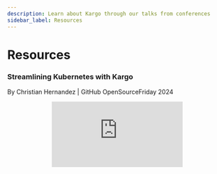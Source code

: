 ```yaml
---
description: Learn about Kargo through our talks from conferences 
sidebar_label: Resources
---
```


# Resources

### Streamlining Kubernetes with Kargo
By Christian Hernandez | GitHub OpenSourceFriday 2024

<center>
<div style={{position: "relative", width: "100%", "padding-top": "56.25%"}}>
  <iframe style={{position: "absolute", top: 0, left: 0, width: "100%", height: "100%"}} src="https://www.youtube.com/embed/vQ8coBb-3eE?si=26tO8z9-ZoQwbv3N" title="Streamlining Kubernetes with Kargo: #OpenSourceFriday feat. Christian Hernandez" frameborder="0" allow="accelerometer; autoplay; clipboard-write; encrypted-media; gyroscope; picture-in-picture; web-share" referrerpolicy="strict-origin-when-cross-origin" allowfullscreen/>
</div>
</center>

---

### GitOps Pipelines: Everything Everywhere All at Once
By Christian Hernandez | GitOpsCon North America 2024

<center>
<div style={{position: "relative", width: "100%", "padding-top": "56.25%"}}>
  <iframe style={{position: "absolute", top: 0, left: 0, width: "100%", height: "100%"}} src="https://www.youtube.com/embed/ZHGWXISTP68?si=jFdESQ5yXbQn0M3D" title="GitOps Pipelines: Everything Everywhere All at Once - Christian Hernandez" frameborder="0" allow="accelerometer; autoplay; clipboard-write; encrypted-media; gyroscope; picture-in-picture; web-share" referrerpolicy="strict-origin-when-cross-origin" allowfullscreen/>
</div>
</center>

---

### Multi-Stage Deployment Pipelines the GitOps Way
By Jesse Suen & Kent Rancourt | GitOpsCon Europe 2023

<center>
<div style={{position: "relative", width: "100%", "padding-top": "56.25%"}}>
  <iframe style={{position: "absolute", top: 0, left: 0, width: "100%", height: "100%"}} src="https://www.youtube.com/embed/tl8w72tehZ0?si=q-uuzl64JXKyuqH1" title="Multi-Stage Deployment Pipelines the GitOps Way - Jesse Suen & Kent Rancourt" frameborder="0" allow="accelerometer; autoplay; clipboard-write; encrypted-media; gyroscope; picture-in-picture; web-share" referrerpolicy="strict-origin-when-cross-origin" allowfullscreen/>
</div>
</center>

---